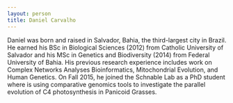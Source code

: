 ```yaml
---
layout: person
title: Daniel Carvalho
---
```


<script type='text/javascript' src='https://d1bxh8uas1mnw7.cloudfront.net/assets/embed.js'></script>


Daniel was born and raised in Salvador, Bahia, the third-largest city in Brazil.  He earned his BSc in Biological Sciences (2012) from Catholic University of Salvador and his MSc in Genetics and Biodiversity (2014) from Federal University of Bahia. His previous research experience includes work on Complex Networks Analyses  Bioinformatics, Mitochondrial Evolution, and Human Genetics. On Fall 2015, he joined the Schnable Lab as a PhD student where is using comparative genomics tools to investigate the parallel evolution of C4 photosynthesis in Panicoid Grasses.
